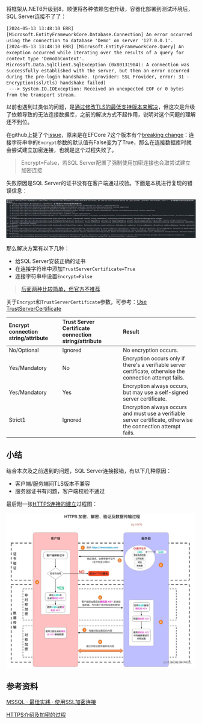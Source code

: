 将框架从.NET6升级到8，顺便将各种依赖包也升级，容器化部署到测试环境后，SQL Server连接不了了：

```
[2024-05-13 13:48:10 ERR] [Microsoft.EntityFrameworkCore.Database.Connection] An error occurred using the connection to database 'Demo' on server '127.0.0.1'. 
[2024-05-13 13:48:10 ERR] [Microsoft.EntityFrameworkCore.Query] An exception occurred while iterating over the results of a query for context type 'DemoDbContext'.
Microsoft.Data.SqlClient.SqlException (0x80131904): A connection was successfully established with the server, but then an error occurred during the pre-login handshake. (provider: SSL Provider, error: 31 - Encryption(ssl/tls) handshake failed)
 ---> System.IO.IOException: Received an unexpected EOF or 0 bytes from the transport stream.
```

以前也遇到过类似的问题，是[通过修改TLS的最低支持版本来解决](./Docker容器访问SQL%20Server报错.md)，但这次是升级了依赖导致的无法连接数据库，之前的解决方式不起作用，说明对这个问题的理解还不到位。

在github上提了个[issue](https://github.com/dotnet/efcore/issues/33705)，原来是在EFCore 7这个版本有个[breaking change](https://learn.microsoft.com/en-us/ef/core/what-is-new/ef-core-7.0/breaking-changes?tabs=v7#encrypt-true)：连接字符串中的`Encrypt`参数的默认值有False变为了True，那么在连接数据库时就会尝试建立加密连接，也就是这个过程失败了。

> Encrypt=False，若SQL Server配置了强制使用加密连接也会取尝试建立加密连接

失败原因是SQL Server的证书没有在客户端通过校验。下面是本机进行复现的错误信息：

![](./imgs/TrustServerCertificate.png)

那么解决方案有以下几种：

+ 给SQL Server安装正确的证书
+ 在连接字符串中添加`TrustServerCertificate=True`
+ 连接字符串中设置`Encrypt=False`

> [后面两种比较简单，但官方不推荐](https://learn.microsoft.com/en-us/ef/core/what-is-new/ef-core-7.0/breaking-changes?tabs=v7#mitigations)



关于`Encrypt`和`TrustServerCertificate`参数，可参考：[Use TrustServerCertificate](https://learn.microsoft.com/en-us/sql/connect/ado-net/connection-string-syntax?view=sql-server-ver16#use-trustservercertificate)

| Encrypt connection string/attribute | Trust Server Certificate connection string/attribute | Result                                                       |
| :---------------------------------- | :--------------------------------------------------- | :----------------------------------------------------------- |
| No/Optional                         | Ignored                                              | No encryption occurs.                                        |
| Yes/Mandatory                       | No                                                   | Encryption occurs only if there's a verifiable server certificate, otherwise the connection attempt fails. |
| Yes/Mandatory                       | Yes                                                  | Encryption always occurs, but may use a self-signed server certificate. |
| Strict1                             | Ignored                                              | Encryption always occurs and must use a verifiable server certificate, otherwise the connection attempt fails. |



## 小结

结合本次及之前遇到的问题，SQL Server连接报错，有以下几种原因：

+ 客户端/服务端间TLS版本不兼容
+ 服务器证书有问题，客户端校验不通过

最后附一张[HTTPS连接的建立](https://juejin.cn/post/7033557989508251655)过程图：

![](./imgs/HTTPS.awebp)

## 参考资料

[MSSQL · 最佳实践 · 使用SSL加密连接](http://mysql.taobao.org/monthly/2019/04/02/)

[HTTPS介绍及加密的过程](https://juejin.cn/post/7033557989508251655)